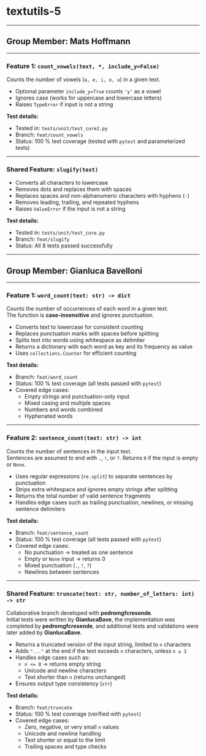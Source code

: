 # textutils-5

--------------------------------------------------------------------------------

## Group Member: Mats Hoffmann

---

### Feature 1: `count_vowels(text, *, include_y=False)`

Counts the number of vowels (`a, e, i, o, u`) in a given text.

- Optional parameter `include_y=True` counts `'y'` as a vowel  
- Ignores case (works for uppercase and lowercase letters)  
- Raises `TypeError` if input is not a string  

**Test details:**
- Tested in: `tests/unit/test_core2.py`  
- Branch: `feat/count_vowels`  
- Status: 100 % test coverage (tested with `pytest` and parameterized tests)

---

### Shared Feature: `slugify(text)`

- Converts all characters to lowercase  
- Removes dots and replaces them with spaces  
- Replaces spaces and non-alphanumeric characters with hyphens (`-`)  
- Removes leading, trailing, and repeated hyphens  
- Raises `ValueError` if the input is not a string  

**Test details:**
- Tested in: `tests/unit/test_core.py`  
- Branch: `feat/slugify`  
- Status: All 8 tests passed successfully

--------------------------------------------------------------------------------

## Group Member: Gianluca Bavelloni

---

### Feature 1: `word_count(text: str) -> dict`

Counts the number of occurrences of each word in a given text.  
The function is **case-insensitive** and ignores punctuation.

- Converts text to lowercase for consistent counting  
- Replaces punctuation marks with spaces before splitting  
- Splits text into words using whitespace as delimiter  
- Returns a dictionary with each word as key and its frequency as value  
- Uses `collections.Counter` for efficient counting  

**Test details:**  
- Branch: `feat/word_count`  
- Status: 100 % test coverage (all tests passed with `pytest`)  
- Covered edge cases:
  - Empty strings and punctuation-only input  
  - Mixed casing and multiple spaces  
  - Numbers and words combined  
  - Hyphenated words  

---

### Feature 2: `sentence_count(text: str) -> int`

Counts the number of sentences in the input text.  
Sentences are assumed to end with `.`, `!`, or `?`. Returns `0` if the input is empty or `None`.

- Uses regular expressions (`re.split`) to separate sentences by punctuation  
- Strips extra whitespace and ignores empty strings after splitting  
- Returns the total number of valid sentence fragments  
- Handles edge cases such as trailing punctuation, newlines, or missing sentence delimiters  

**Test details:**
- Branch: `feat/sentence_count`  
- Status: 100 % test coverage (all tests passed with `pytest`)  
- Covered edge cases:
  - No punctuation → treated as one sentence  
  - Empty or `None` input → returns 0  
  - Mixed punctuation (`.`, `!`, `?`)  
  - Newlines between sentences  

---

### Shared Feature: `truncate(text: str, number_of_letters: int) -> str`

Collaborative branch developed with **pedromgfcresende**.  
Initial tests were written by **GianlucaBave**, the implementation was completed by **pedromgfcresende**, and additional tests and validations were later added by **GianlucaBave**.

- Returns a truncated version of the input string, limited to `n` characters  
- Adds `"..."` at the end if the text exceeds `n` characters, unless `n ≤ 3`  
- Handles edge cases such as:
  - `n <= 0` → returns empty string  
  - Unicode and newline characters  
  - Text shorter than `n` (returns unchanged)  
- Ensures output type consistency (`str`)  

**Test details:**
- Branch: `feat/truncate`  
- Status: 100 % test coverage (verified with `pytest`)  
- Covered edge cases:
  - Zero, negative, or very small `n` values  
  - Unicode and newline handling  
  - Text shorter or equal to the limit  
  - Trailing spaces and type checks

